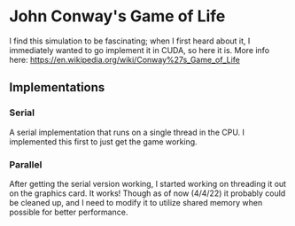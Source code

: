 # John Conway's Game of Life
I find this simulation to be fascinating; when I first heard about it, I immediately wanted to go implement it in CUDA, so here it is. More info here: https://en.wikipedia.org/wiki/Conway%27s_Game_of_Life

## Implementations
### Serial
A serial implementation that runs on a single thread in the CPU. I implemented this first to just get the game working.

### Parallel
After getting the serial version working, I started working on threading it out on the graphics card. It works! Though as of now (4/4/22) it probably could be cleaned up, and I need to modify it to utilize shared memory when possible for better performance.